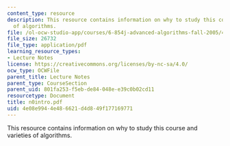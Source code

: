 ```yaml
---
content_type: resource
description: This resource contains information on why to study this course and varieties
  of algorithms.
file: /ol-ocw-studio-app/courses/6-854j-advanced-algorithms-fall-2005/4e08e9944e486621d4d849f177169771_n0intro.pdf
file_size: 26732
file_type: application/pdf
learning_resource_types:
- Lecture Notes
license: https://creativecommons.org/licenses/by-nc-sa/4.0/
ocw_type: OCWFile
parent_title: Lecture Notes
parent_type: CourseSection
parent_uid: 801fa253-f5eb-de84-048e-e39c0b02cd11
resourcetype: Document
title: n0intro.pdf
uid: 4e08e994-4e48-6621-d4d8-49f177169771
---
```

This resource contains information on why to study this course and varieties of algorithms.